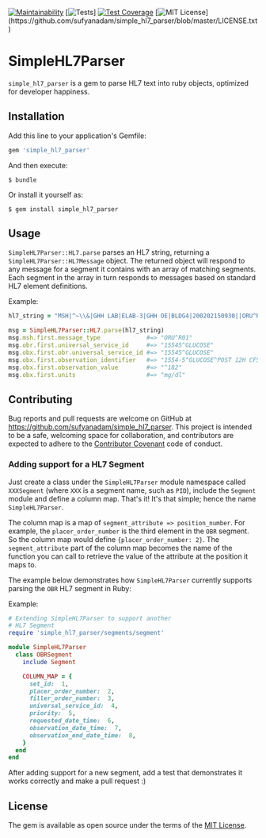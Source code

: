 [![Maintainability](https://api.codeclimate.com/v1/badges/c6501ca6d8a44dc1eebd/maintainability)](https://codeclimate.com/github/sufyanadam/simple_hl7_parser/maintainability) [![Tests](https://github.com/sufyanadam/simple_hl7_parser/actions/workflows/ruby.yml/badge.svg)] [![Test Coverage](https://api.codeclimate.com/v1/badges/c6501ca6d8a44dc1eebd/test_coverage)](https://codeclimate.com/github/sufyanadam/simple_hl7_parser/test_coverage) [![MIT License](https://img.shields.io/apm/l/atomic-design-ui.svg?)](https://github.com/sufyanadam/simple_hl7_parser/blob/master/LICENSE.txt)



# SimpleHL7Parser

`simple_hl7_parser` is a gem to parse HL7 text into ruby objects, optimized for developer happiness.

## Installation

Add this line to your application's Gemfile:

```ruby
gem 'simple_hl7_parser'
```

And then execute:

    $ bundle

Or install it yourself as:

    $ gem install simple_hl7_parser

## Usage

`SimpleHL7Parser::HL7.parse` parses an HL7 string, returning a `SimpleHL7Parser::HL7Message` object. The returned
object will respond to any message for a segment it contains with an array of matching segments.
Each segment in the array in turn responds to messages based on standard HL7 element definitions.

Example:

```ruby
hl7_string = "MSH|^~\\&|GHH LAB|ELAB-3|GHH OE|BLDG4|200202150930||ORU^R01|CNTRL-3456|P|2.4\nPID|||555-44-4444||EVERYWOMAN^EVE^E^^^^L|JONES|19620320|F|||153 FERNWOOD DR.^^STATESVILLE^OH^35292||(206)3345232|(206)752-121||||AC555444444||67-A4335^OH^20030520\nOBR|1|845439^GHH OE|1045813^GHH LAB|15545^GLUCOSE|||200202150730|||||||||555-55-5555^PRIMARY^PATRICIA P^^^^MD^^|||||||||F||||||444-44-4444^HIPPOCRATES^HOWARD H^^^^MD\nOBX|1|SN|1554-5^GLUCOSE^POST 12H CFST:MCNC:PT:SER/PLAS:QN||^182|mg/dl|70_105|H|||F"

msg = SimpleHL7Parser::HL7.parse(hl7_string)
msg.msh.first.message_type             #=> "ORU^R01"
msg.obr.first.universal_service_id     #=> "15545^GLUCOSE"
msg.obx.first.obr.universal_service_id #=> "15545^GLUCOSE"
msg.obx.first.observation_identifier   #=> "1554-5^GLUCOSE^POST 12H CFST:MCNC:PT:SER/PLAS:QN"
msg.obx.first.observation_value        #=> "^182"
msg.obx.first.units                    #=> "mg/dl"
```

## Contributing

Bug reports and pull requests are welcome on GitHub at https://github.com/sufyanadam/simple_hl7_parser. This project is intended to be a safe, welcoming space for collaboration, and contributors are expected to adhere to the [Contributor Covenant](http://contributor-covenant.org) code of conduct.

### Adding support for a HL7 Segment

Just create a class under the `SimpleHL7Parser` module namespace called
`XXXSegment` (where `XXX` is a segment name, such as `PID`), include the
`Segment` module and define a column map. That's it! It's that simple; hence
the name `SimpleHL7Parser`.

The column map is a map of `segment_attribute => position_number`. For example,
the `placer_order_number` is the third element in the `OBR` segment. So the
column map would define `{placer_order_number: 2}`. The `segment_attribute`
part of the column map becomes the name of the function you can call to
retrieve the value of the attribute at the position it maps to.

The example below demonstrates how `SimpleHL7Parser` currently
supports parsing the `OBR` HL7 segment in Ruby:

Example:

```ruby
# Extending SimpleHL7Parser to support another
# HL7 Segment
require 'simple_hl7_parser/segments/segment'

module SimpleHL7Parser
  class OBRSegment
    include Segment

    COLUMN_MAP = {
      set_id:  1,
      placer_order_number:  2,
      filler_order_number:  3,
      universal_service_id:  4,
      priority:  5,
      requested_date_time:  6,
      observation_date_time:  7,
      observation_end_date_time:  8,
    }
  end
end
```

After adding support for a new segment, add a test that demonstrates
it works correctly and make a pull request :)

## License

The gem is available as open source under the terms of the [MIT License](http://opensource.org/licenses/MIT).

